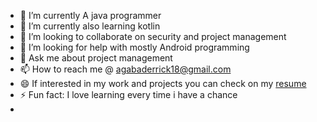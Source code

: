 - 🔭 I’m currently A java programmer
- 🌱 I’m currently also learning kotlin
- 👯 I’m looking to collaborate on security and project management
- 🤔 I’m looking for help with mostly Android programming
- 💬 Ask me about project management
- 📫 How to reach me @ agabaderrick18@gmail.com
- 😄 If interested in my work and projects you can check on my [resume]([https://drive.google.com/file/d/1dZIwnDOxaGTOZFBvZLDxt-FRU1gTJkIb/view?usp=sharing](https://docs.google.com/document/d/1NW9PSz8bLKnRmmtMRpgqpz1X7ZdC5u0O/edit?usp=share_link&ouid=113875114519135929194&rtpof=true&sd=true))
- ⚡ Fun fact: I love learning every time i have a chance
- 
